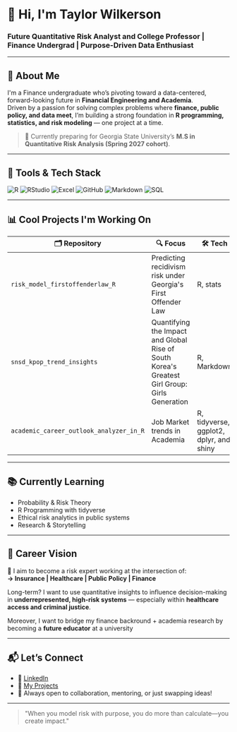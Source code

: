 # 👋 Hi, I'm Taylor Wilkerson  
### Future Quantitative Risk Analyst and College Professor | Finance Undergrad | Purpose-Driven Data Enthusiast

---

## 🎯 About Me

I'm a Finance undergraduate who’s pivoting toward a data-centered, forward-looking future in **Financial Engineering and Academia**.  
Driven by a passion for solving complex problems where **finance, public policy, and data meet**, I’m building a strong foundation in **R programming, statistics, and risk modeling** — one project at a time.

> 📌 Currently preparing for Georgia State University’s **M.S in Quantitative Risk Analysis (Spring 2027 cohort)**.

---

## 🔧 Tools & Tech Stack

![R](https://img.shields.io/badge/R-276DC3?style=flat&logo=r&logoColor=white)
![RStudio](https://img.shields.io/badge/RStudio-75AADB?style=flat&logo=rstudio&logoColor=white)
![Excel](https://img.shields.io/badge/Excel-217346?style=flat&logo=microsoft-excel&logoColor=white)
![GitHub](https://img.shields.io/badge/GitHub-181717?style=flat&logo=github)
![Markdown](https://img.shields.io/badge/Markdown-000000?style=flat&logo=markdown)
![SQL](https://img.shields.io/badge/SQL-4479A1?style=flat&logo=postgresql&logoColor=white)

---

## 📊 Cool Projects I'm Working On

| 🗂️ Repository | 🔍 Focus | 🛠️ Tech |
|--------------|-----------|---------|
| `risk_model_firstoffenderlaw_R` | Predicting recidivism risk under Georgia's First Offender Law | R, stats |
| `snsd_kpop_trend_insights` | Quantifying the Impact and Global Rise of South Korea's Greatest Girl Group: Girls Generation| R, Markdown |
| `academic_career_outlook_analyzer_in_R` | Job Market trends in Academia | R, tidyverse, ggplot2, dplyr, and shiny |

---

## 📚 Currently Learning

- Probability & Risk Theory  
- R Programming with tidyverse   
- Ethical risk analytics in public systems
- Research & Storytelling

---

## 🚀 Career Vision

📌 I aim to become a risk expert working at the intersection of:  
**→ Insurance | Healthcare | Public Policy | Finance**  

Long-term? I want to use quantitative insights to influence decision-making in **underrepresented, high-risk systems** — especially within **healthcare access and criminal justice**.

Moreover, I want to bridge my finance backround + academia research by becoming a **future educator** at a university

---

## 📬 Let’s Connect

- 💼 [LinkedIn](https://www.linkedin.com/in/taylor-n-wilkerson/)  
- 📁 [My Projects](https://github.com/RiskWithTaylor?tab=repositories)  
- 🧠 Always open to collaboration, mentoring, or just swapping ideas!

---

> "When you model risk with purpose, you do more than calculate—you create impact."


<!--
**RiskWithTaylor/RiskWithTaylor** is a ✨ _special_ ✨ repository because its `README.md` (this file) appears on your GitHub profile.

Here are some ideas to get you started:

- 🔭 I’m currently working on ...
- 🌱 I’m currently learning ...
- 👯 I’m looking to collaborate on ...
- 🤔 I’m looking for help with ...
- 💬 Ask me about ...
- 📫 How to reach me: ...
- 😄 Pronouns: ...
- ⚡ Fun fact: ...
-->
